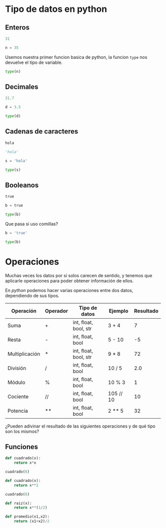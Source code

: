 # Tipo de datos en python

## Enteros

```python
31
```

```python
n = 35
```

Usemos nuestra primer funcion basica de python, la funcion `type` nos devuelve el tipo de variable.

```python
type(n)
```

## Decimales 


```python
31.7
```

```python
d = 3.5
```

```python
type(d)
```

## Cadenas de caracteres

```python
hola
```

```python
'hola'
```

```python
s = 'hola'
```

```python
type(s)
```

## Booleanos

```python
true
```

```python
b = true
```

```python
type(b)
```


Que pasa si uso comillas?

```python
b = 'true'
```

```python
type(b)
```
# Operaciones
 
Muchas veces los datos por si solos carecen de sentido, y tenemos que aplicarle operaciones para poder obtener información de ellos. 
 
En _python_ podemos hacer varias operaciones entre dos datos, dependiendo de sus tipos.
 
Operación | Operador | Tipo de datos | Ejemplo | Resultado
----------|----------|---------------|---------|---------
Suma | + | int, float, bool, str | 3 + 4 | 7
Resta | - | int, float, bool | 5 - 10 | -5
Multiplicación | \* | int, float, bool, str | 9 \* 8 | 72
División | / | int, float, bool |  10 / 5 | 2.0
Módulo | % | int, float, bool | 10 % 3 | 1
Cociente | // | int, float, bool | 105 // 10 | 10
Potencia | \*\* | int, float, bool | 2 \*\* 5 | 32
 
¿Pueden adivinar el resultado de las siguientes operaciones y de qué tipo son los mismos?

## Funciones

```python
def cuadrado(x):
    return x*x
``` 

```python
cuadrado(6)
```


```python
def cuadrado(x):
    return x**2
```
 
```python
cuadrado(6)
```

```python
def raiz(x):
    return x**(1/2)
``` 

```python
def promedio(x1,x2):
    return (x1+x2)/2
``` 

